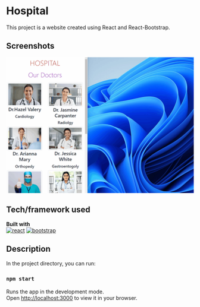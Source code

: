 # Hospital
This project is a website created using React and React-Bootstrap.
## Screenshots
![Project snapshot](./hospital.gif) 

## Tech/framework used
<b>Built with</b> <br>
<a href="#"><img src="https://w7.pngwing.com/pngs/403/269/png-transparent-react-react-native-logos-brands-in-colors-icon-thumbnail.png" alt="react" width="40"/></a> 
<a href="#"><img src="https://react-bootstrap.netlify.app/img/logo.svg" alt="bootstrap" width="40"/></a> 

## Description
In the project directory, you can run:
### `npm start`
Runs the app in the development mode.\
Open [http://localhost:3000](http://localhost:3000) to view it in your browser.







 
